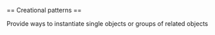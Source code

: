 == Creational patterns == 

Provide ways to instantiate single objects or groups of related objects

